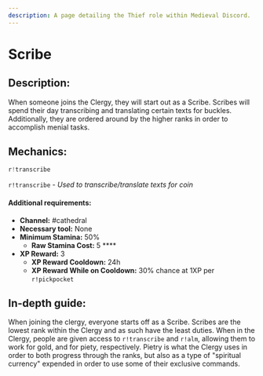 ```yaml
---
description: A page detailing the Thief role within Medieval Discord.
---
```


# Scribe

## Description:

When someone joins the Clergy, they will start out as a Scribe. Scribes will spend their day transcribing and translating certain texts for buckles. Additionally, they are ordered around by the higher ranks in order to accomplish menial tasks.

## Mechanics:

```javascript
r!transcribe
```

`r!transcribe` - _Used to transcribe/translate texts for coin_

#### Additional requirements:

* **Channel:** \#cathedral
* **Necessary tool:** None
* **Minimum Stamina:** 50%
  * **Raw Stamina Cost:** 5 ****
* **XP Reward:** 3
  * **XP Reward Cooldown:** 24h
  * **XP Reward While on Cooldown:** 30% chance at 1XP per `r!pickpocket`

## In-depth guide:

When joining the clergy, everyone starts off as a Scribe. Scribes are the lowest rank within the Clergy and as such have the least duties. When in the Clergy, people are given access to `r!transcribe` and `r!alm`, allowing them to work for gold, and for piety, respectively. Pietry is what the Clergy uses in order to both progress through the ranks, but also as a type of "spiritual currency" expended in order to use some of their exclusive commands.

